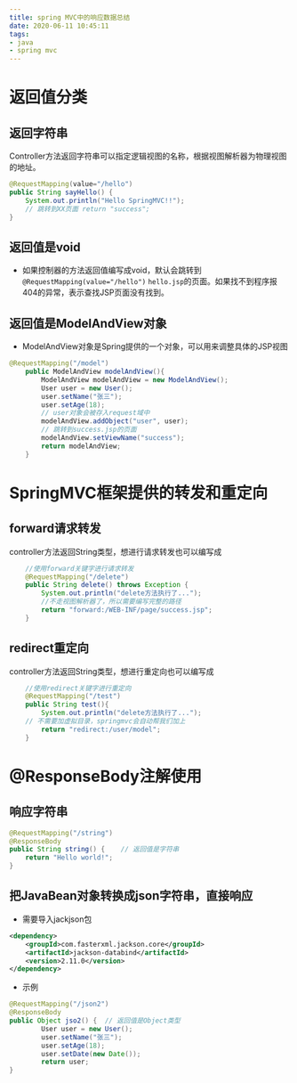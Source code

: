 ```yaml
---
title: spring MVC中的响应数据总结
date: 2020-06-11 10:45:11
tags:
- java
- spring mvc
---
```


# 返回值分类
## 返回字符串
Controller方法返回字符串可以指定逻辑视图的名称，根据视图解析器为物理视图的地址。
```java
@RequestMapping(value="/hello") 
public String sayHello() { 
	System.out.println("Hello SpringMVC!!"); 
	// 跳转到XX页面 return "success"; 
}
```
## 返回值是void
- 如果控制器的方法返回值编写成void，默认会跳转到`@RequestMapping(value="/hello")` `hello.jsp`的页面。如果找不到程序报404的异常，表示查找JSP页面没有找到。

## 返回值是ModelAndView对象
- ModelAndView对象是Spring提供的一个对象，可以用来调整具体的JSP视图
```java
@RequestMapping("/model")
    public ModelAndView modelAndView(){
        ModelAndView modelAndView = new ModelAndView();
        User user = new User();
        user.setName("张三");
        user.setAge(18);
        // user对象会被存入request域中
        modelAndView.addObject("user", user);
        // 跳转到success.jsp的页面
        modelAndView.setViewName("success");
        return modelAndView;
    }
```
# SpringMVC框架提供的转发和重定向
## forward请求转发
controller方法返回String类型，想进行请求转发也可以编写成
```java
    //使用forward关键字进行请求转发
    @RequestMapping("/delete")
    public String delete() throws Exception {
        System.out.println("delete方法执行了...");
        //不走视图解析器了，所以需要编写完整的路径
        return "forward:/WEB-INF/page/success.jsp";
    }
```
## redirect重定向
controller方法返回String类型，想进行重定向也可以编写成
```java
    //使用redirect关键字进行重定向
    @RequestMapping("/test")
    public String test(){
        System.out.println("delete方法执行了...");
	// 不需要加虚拟目录，springmvc会自动帮我们加上
        return "redirect:/user/model";
    }
```
# @ResponseBody注解使用
## 响应字符串
```java
@RequestMapping("/string")
@ResponseBody
public String string() {	// 返回值是字符串
	return "Hello world!";
}
```
## 把JavaBean对象转换成json字符串，直接响应
- 需要导入jackjson包
```xml
<dependency>
	<groupId>com.fasterxml.jackson.core</groupId>
	<artifactId>jackson-databind</artifactId>
	<version>2.11.0</version>
</dependency>
```
- 示例
```java
@RequestMapping("/json2")
@ResponseBody	
public Object jso2() {	// 返回值是Object类型
        User user = new User();
        user.setName("张三");
        user.setAge(18);
        user.setDate(new Date());
        return user;
}
```



